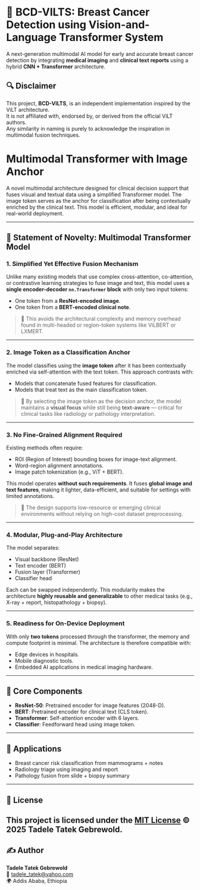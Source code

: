 
# 🧠 BCD-VILTS: Breast Cancer Detection using Vision-and-Language Transformer System

A next-generation multimodal AI model for early and accurate breast cancer detection by integrating **medical imaging** and **clinical text reports** using a hybrid **CNN + Transformer** architecture.

## 🔍 Disclaimer

This project, **BCD-VILTS**, is an independent implementation inspired by the ViLT architecture.  
It is not affiliated with, endorsed by, or derived from the official ViLT authors.  
Any similarity in naming is purely to acknowledge the inspiration in multimodal fusion techniques.

# Multimodal Transformer with Image Anchor

A novel multimodal architecture designed for clinical decision support that fuses visual and textual data using a simplified Transformer model. The image token serves as the anchor for classification after being contextually enriched by the clinical text. This model is efficient, modular, and ideal for real-world deployment.

---

## 🚀 Statement of Novelty: Multimodal Transformer Model

### 1. Simplified Yet Effective Fusion Mechanism
Unlike many existing models that use complex cross-attention, co-attention, or contrastive learning strategies to fuse image and text, this model uses a **single encoder-decoder `nn.Transformer` block** with only two input tokens:

- One token from a **ResNet-encoded image**.
- One token from a **BERT-encoded clinical note**.

> 🔑 This avoids the architectural complexity and memory overhead found in multi-headed or region-token systems like ViLBERT or LXMERT.

---

### 2. Image Token as a Classification Anchor
The model classifies using the **image token** after it has been contextually enriched via self-attention with the text token. This approach contrasts with:

- Models that concatenate fused features for classification.
- Models that treat text as the main classification token.

> 🔑 By selecting the image token as the decision anchor, the model maintains a **visual focus** while still being **text-aware** — critical for clinical tasks like radiology or pathology interpretation.

---

### 3. No Fine-Grained Alignment Required
Existing methods often require:
- ROI (Region of Interest) bounding boxes for image-text alignment.
- Word-region alignment annotations.
- Image patch tokenization (e.g., ViT + BERT).

This model operates **without such requirements**. It fuses **global image and text features**, making it lighter, data-efficient, and suitable for settings with limited annotations.

> 🔑 The design supports low-resource or emerging clinical environments without relying on high-cost dataset preprocessing.

---

### 4. Modular, Plug-and-Play Architecture
The model separates:
- Visual backbone (ResNet)
- Text encoder (BERT)
- Fusion layer (Transformer)
- Classifier head

Each can be swapped independently. This modularity makes the architecture **highly reusable and generalizable** to other medical tasks (e.g., X-ray + report, histopathology + biopsy).

---

### 5. Readiness for On-Device Deployment
With only **two tokens** processed through the transformer, the memory and compute footprint is minimal. The architecture is therefore compatible with:

- Edge devices in hospitals.
- Mobile diagnostic tools.
- Embedded AI applications in medical imaging hardware.

---

## 🧱 Core Components

- **ResNet-50**: Pretrained encoder for image features (2048-D).
- **BERT**: Pretrained encoder for clinical text (CLS token).
- **Transformer**: Self-attention encoder with 6 layers.
- **Classifier**: Feedforward head using image token.

---

## 🧠 Applications

- Breast cancer risk classification from mammograms + notes
- Radiology triage using imaging and report
- Pathology fusion from slide + biopsy summary

---

## 📜 License

This project is licensed under the [MIT License](./LICENSE) © 2025 Tadele Tatek Gebrewold.
---

## ✍️ Author
**Tadele Tatek Gebrewold**  
📧 tadele_tatek@yahoo.com  
🌍 Addis Ababa, Ethiopia
